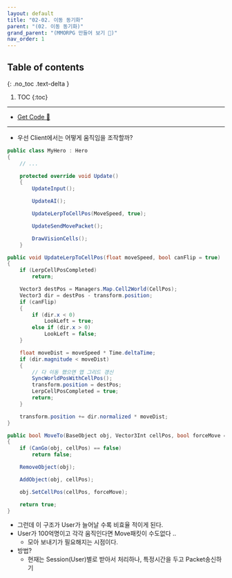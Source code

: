 ```yaml
---
layout: default
title: "02-02. 이동 동기화"
parent: "(02. 이동 동기화)"
grand_parent: "(MMORPG 만들어 보기 🤩)"
nav_order: 1
---
```


## Table of contents
{: .no_toc .text-delta }

1. TOC
{:toc}

---

* [Get Code 🌟](https://github.com/Arthur880708/LetMakeMMO/tree/2)

---

* 우선 Client에서는 어떻게 움직임을 조작할까?

```csharp
public class MyHero : Hero
{
    // ...

    protected override void Update()
    {
        UpdateInput();

        UpdateAI();

        UpdateLerpToCellPos(MoveSpeed, true);

        UpdateSendMovePacket();

        DrawVisionCells();
    }
```

```csharp
public void UpdateLerpToCellPos(float moveSpeed, bool canFlip = true)
{
    if (LerpCellPosCompleted)
        return;

    Vector3 destPos = Managers.Map.Cell2World(CellPos);
    Vector3 dir = destPos - transform.position;
    if (canFlip)
    {
        if (dir.x < 0)
            LookLeft = true;
        else if (dir.x > 0)
            LookLeft = false;
    }

    float moveDist = moveSpeed * Time.deltaTime;
    if (dir.magnitude < moveDist)
    {
        // 다 이동 했으면 맵 그리드 갱신
        SyncWorldPosWithCellPos();
        transform.position = destPos;
        LerpCellPosCompleted = true;
        return;
    }

    transform.position += dir.normalized * moveDist;
}
```

```csharp
public bool MoveTo(BaseObject obj, Vector3Int cellPos, bool forceMove = false)
{
    if (CanGo(obj, cellPos) == false)
        return false;

    RemoveObject(obj);

    AddObject(obj, cellPos);

    obj.SetCellPos(cellPos, forceMove);

    return true;
}
```

* 그런데 이 구조가 User가 늘어날 수록 비효율 적이게 된다.
* User가 100억명이고 각각 움직인다면 Move패킷이 수도없다 ..
    * 모아 보내기가 필요해지는 시점이다.
* 방법?
    * 현재는 Session(User)별로 받아서 처리하나, 특정시간을 두고 Packet송신하기
